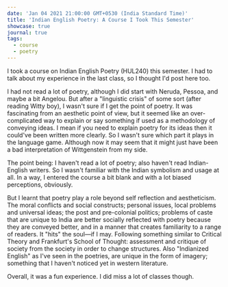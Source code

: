 ```yaml
---
date: 'Jan 04 2021 21:00:00 GMT+0530 (India Standard Time)'
title: 'Indian English Poetry: A Course I Took This Semester'
showcase: true
journal: true
tags: 
  - course
  - poetry
---
```


I took a course on Indian English Poetry (HUL240) this semester. I had to talk about my experience in the last class, so I thought I'd post here too.

I had not read a lot of poetry, although I did start with Neruda, Pessoa, and maybe a bit Angelou. But after a "linguistic crisis" of some sort (after reading Witty boy), I wasn't sure if I get the point of poetry. It was fascinating from an aesthetic point of view, but it seemed like an over-complicated way to explain or say something if used as a methodology of conveying ideas. I mean if you need to explain poetry for its ideas then it could've been written more clearly. So I wasn't sure which part it plays in the language game. Although now it may seem that it might just have been a bad interpretation of Wittgenstein from my side.

The point being: I haven't read a lot of poetry; also haven't read Indian-English writers. So I wasn't familiar with the Indian symbolism and usage at all. In a way, I entered the course a bit blank and with a lot biased perceptions, obviously.

But I learnt that poetry play a role beyond self reflection and aestheticism. The moral conflicts and social constructs; personal issues, local problems and universal ideas; the post and pre-colonial politics; problems of caste that are unique to India are better socially reflected with poetry because they are conveyed better, and in a manner that creates familiarity to a range of readers. It "hits" the soul—if I may. Following something similar to Critical Theory and Frankfurt's School of Thought: assessment and critique of society from the society in order to change structures. Also "Indianized English" as I've seen in the poetries, are unique in the form of imagery; something that I haven't noticed yet in western literature.

Overall, it was a fun experience. I did miss a lot of classes though.
